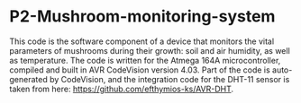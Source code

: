 # P2-Mushroom-monitoring-system

This code is the software component of a device that monitors the vital parameters of mushrooms during their growth: soil and air humidity, as well as temperature. The code is written for the Atmega 164A microcontroller, compiled and built in AVR CodeVision version 4.03.
Part of the code is auto-generated by CodeVision, and the integration code for the DHT-11 sensor is taken from here: https://github.com/efthymios-ks/AVR-DHT.
